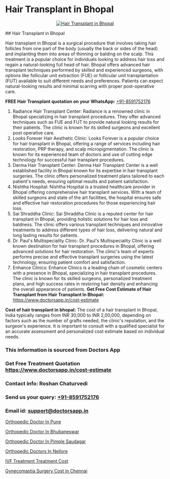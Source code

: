 # Hair Transplant in Bhopal

<p align="center">
  <a href="https://doctorsapp.co.in/treatment/hair-transplant">
    <img src="https://doctorsapp.co.in/uploads/treatment_image/transplant.jpg" alt="Hair Transplant in Bhopal">
  </a>
</p>
## Hair Transplant in Bhopal

Hair transplant in Bhopal is a surgical procedure that involves taking hair follicles from one part of the body (usually the back or sides of the head) and implanting them into areas of thinning or balding on the scalp. This treatment is a popular choice for individuals looking to address hair loss and regain a natural-looking full head of hair. Bhopal offers advanced hair transplant techniques performed by skilled and experienced surgeons, with options like follicular unit extraction (FUE) or follicular unit transplantation (FUT) available to suit different needs and preferences. Patients can expect natural-looking results and minimal scarring with proper post-operative care.

**FREE Hair Transplant quotation on your WhatsApp:**  [+91-8591752176](https://api.whatsapp.com/send?phone=8591752176)

1) Radiance Hair Transplant Center: Radiance is a renowned clinic in Bhopal specializing in hair transplant procedures. They offer advanced techniques such as FUE and FUT to provide natural looking results for their patients. The clinic is known for its skilled surgeons and excellent post operative care.
2) Looks Forever Hair Aesthetic Clinic: Looks Forever is a popular choice for hair transplant in Bhopal, offering a range of services including hair restoration, PRP therapy, and scalp micropigmentation. The clinic is known for its experienced team of doctors and use of cutting edge technology for successful hair transplant procedures.
3) Derma Hair Transplant Center: Derma Hair Transplant Center is a well established facility in Bhopal known for its expertise in hair transplant surgeries. The clinic offers personalized treatment plans tailored to each patient's needs, ensuring optimal results and patient satisfaction.
4) Nishtha Hospital: Nishtha Hospital is a trusted healthcare provider in Bhopal offering comprehensive hair transplant services. With a team of skilled surgeons and state of the art facilities, the hospital ensures safe and effective hair restoration procedures for those experiencing hair loss.
5) Sai Shraddha Clinic: Sai Shraddha Clinic is a reputed center for hair transplant in Bhopal, providing holistic solutions for hair loss and baldness. The clinic offers various transplant techniques and innovative treatments to address different types of hair loss, delivering natural and long lasting results for patients.
6) Dr. Paul's Multispeciality Clinic: Dr. Paul's Multispeciality Clinic is a well known destination for hair transplant procedures in Bhopal, offering advanced solutions for hair restoration. The clinic's team of experts performs precise and effective transplant surgeries using the latest technology, ensuring patient comfort and satisfaction.
7) Enhance Clinics: Enhance Clinics is a leading chain of cosmetic centers with a presence in Bhopal, specializing in hair transplant procedures. The clinic is known for its skilled surgeons, personalized treatment plans, and high success rates in restoring hair density and enhancing the overall appearance of patients.
**Get Free Cost Estimate of Hair Transplant from Hair Transplant In Bhopal:** https://www.doctorsapp.in/cost-estimate

**Cost of hair transplant in bhopal:**
The cost of a hair transplant in Bhopal, India typically ranges from INR 30,000 to INR 2,00,000, depending on factors such as the number of grafts needed, the clinic's reputation, and the surgeon's experience. It is important to consult with a qualified specialist for an accurate assessment and personalized cost estimate based on individual needs.

### This information is sourced from Doctors App 
### Get Free Treatment Quotation https://www.doctorsapp.in/cost-estimate
### Contact info: Roshan Chaturvedi 
### Send us your query: [+91-8591752176](https://api.whatsapp.com/send?phone=8591752176) 
### Email id: support@doctorsapp.in

[Orthopedic Doctor In Pune](https://www.linkedin.com/pulse/orthopedic-doctor-pune-knee-replacement-treatment-pcwde?trackingId=7Js0liE%2B1qMkIi6VLI57GA%3D%3D&lipi=urn%3Ali%3Apage%3Ad_flagship3_company_admin%3B%2FMzkEXxJRqGf2zEVBOlEsA%3D%3D)

[Orthopedic Doctor In Bhubaneswar](https://www.linkedin.com/pulse/orthopedic-doctor-bhubaneswar-doctorsapp-dhaka-b0pre?trackingId=kXhje33UNWnFkqsYm4s8LA%3D%3D&lipi=urn%3Ali%3Apage%3Ad_flagship3_company_admin%3Bo%2BosOGJBSO63YocmsfjAZA%3D%3D)

[Orthopedic Doctor In Pimple Saudagar](https://medium.com/@kushalrao10/orthopedic-doctor-in-pimple-saudagar-b946e91fb7be)

[Orthopedic Doctors In Nellore](https://medium.com/@anupkakkar5/orthopedic-doctors-in-nellore-ef0f5220979d)

[IVF Treatment Treatment Cost](https://doctors-apps.github.io/doctorsapp/ivf-treatment-treatment-cost)

[Gynecomastia Surgery Cost in Chennai](https://doctors-apps.github.io/doctorsapp/gynecomastia-surgery-cost-in-chennai)

